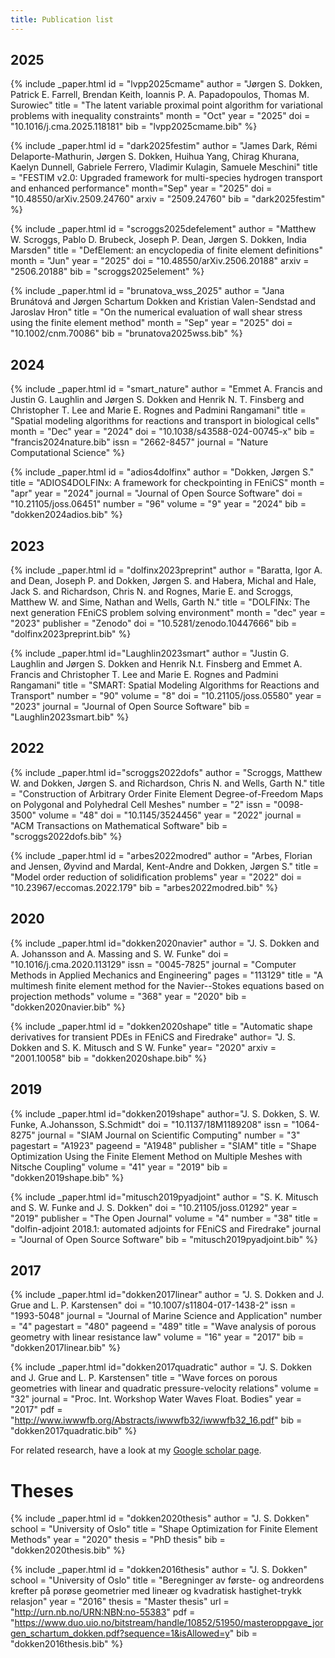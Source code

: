 ```yaml
---
title: Publication list
---
```


## 2025

{% include _paper.html
id = "lvpp2025cmame"
author = "Jørgen S. Dokken, Patrick E. Farrell, Brendan Keith, Ioannis P. A. Papadopoulos, Thomas M. Surowiec"
title = "The latent variable proximal point algorithm for variational problems with inequality constraints"
month = "Oct"
year = "2025"
doi = "10.1016/j.cma.2025.118181"
bib = "lvpp2025cmame.bib"
%}

{% include _paper.html
id = "dark2025festim"
author = "James Dark, Rémi Delaporte-Mathurin, Jørgen S. Dokken, Huihua Yang, Chirag Khurana, Kaelyn Dunnell, Gabriele Ferrero, Vladimir Kulagin, Samuele Meschini"
title = "FESTIM v2.0: Upgraded framework for multi-species hydrogen transport and enhanced performance"
month="Sep"
year = "2025"
doi = "10.48550/arXiv.2509.24760"
arxiv = "2509.24760"
bib = "dark2025festim"
%}

{% include _paper.html
id = "scroggs2025defelement"
author = "Matthew W. Scroggs, Pablo D. Brubeck, Joseph P. Dean, Jørgen S. Dokken, India Marsden"
title = "DefElement: an encyclopedia of finite element definitions"
month = "Jun"
year = "2025"
doi = "10.48550/arXiv.2506.20188"
arxiv = "2506.20188"
bib = "scroggs2025element"
%}

{% include _paper.html
id = "brunatova_wss_2025"
author = "Jana Brunátová and Jørgen Schartum Dokken and Kristian Valen-Sendstad and Jaroslav Hron"
title = "On the numerical evaluation of wall shear stress using the finite element method"
month = "Sep"
year = "2025"
doi = "10.1002/cnm.70086"
bib = "brunatova2025wss.bib"
%}

## 2024

{% include _paper.html
id = "smart_nature"
    author = "Emmet A. Francis and Justin G. Laughlin and Jørgen S. Dokken and Henrik N. T. Finsberg and Christopher T. Lee and Marie E. Rognes and Padmini Rangamani"
    title = "Spatial modeling algorithms for reactions and transport in biological cells"
    month = "Dec"
    year = "2024"
    doi = "10.1038/s43588-024-00745-x"
    bib = "francis2024nature.bib"
    issn = "2662-8457"
    journal = "Nature Computational Science"
%}

{% include _paper.html
id = "adios4dolfinx"
    author = "Dokken, Jørgen S."
    title = "ADIOS4DOLFINx: A framework for checkpointing in FEniCS"
    month = "apr"
    year = "2024"
    journal = "Journal of Open Source Software"
    doi = "10.21105/joss.06451"
    number = "96"
    volume = "9"
    year = "2024"
    bib = "dokken2024adios.bib"
%}

## 2023

{% include _paper.html
    id = "dolfinx2023preprint"
    author = "Baratta, Igor A. and Dean, Joseph P. and Dokken, Jørgen S. and Habera, Michal and Hale, Jack S. and Richardson, Chris N. and Rognes, Marie E. and Scroggs, Matthew W. and Sime, Nathan and Wells, Garth N."
    title = "DOLFINx: The next generation FEniCS problem solving environment"
    month = "dec"
    year = "2023"
    publisher = "Zenodo"
    doi = "10.5281/zenodo.10447666"
    bib = "dolfinx2023preprint.bib"
%}

{% include _paper.html
    id="Laughlin2023smart"
    author = "Justin G. Laughlin and Jørgen S. Dokken and Henrik N.t. Finsberg and Emmet A. Francis and Christopher T. Lee and Marie E. Rognes and Padmini Rangamani"
    title = "SMART: Spatial Modeling Algorithms for Reactions and Transport"
    number = "90"
    volume = "8"
    doi = "10.21105/joss.05580"
    year = "2023"
    journal = "Journal of Open Source Software"
    bib = "Laughlin2023smart.bib"
%}

## 2022

{% include _paper.html
    id="scroggs2022dofs"
    author = "Scroggs, Matthew W. and Dokken, Jørgen S. and Richardson, Chris N. and Wells, Garth N."
    title = "Construction of Arbitrary Order Finite Element Degree-of-Freedom Maps on Polygonal and Polyhedral Cell Meshes"
    number = "2"
    issn = "0098-3500"
    volume = "48"
    doi = "10.1145/3524456"
    year = "2022"
    journal = "ACM Transactions on Mathematical Software"
    bib = "scroggs2022dofs.bib"
%}

{% include _paper.html
    id = "arbes2022modred"
    author = "Arbes, Florian and Jensen, Øyvind and Mardal, Kent-Andre and Dokken, Jørgen S."
    title = "Model order reduction of solidification problems"
    year = "2022"
    doi = "10.23967/eccomas.2022.179"
    bib = "arbes2022modred.bib"
%}

## 2020

{% include _paper.html
    id="dokken2020navier"
	author = "J. S. Dokken and A. Johansson and A. Massing and S. W. Funke"
	doi = "10.1016/j.cma.2020.113129"
	issn = "0045-7825"
	journal = "Computer Methods in Applied Mechanics and Engineering"
	pages = "113129"
	title = "A multimesh finite element method for the Navier--Stokes equations based on projection methods"
	volume = "368"
	year = "2020"
    bib = "dokken2020navier.bib"
%}

{% include _paper.html
    id = "dokken2020shape"
    title = "Automatic shape derivatives for transient PDEs in FEniCS and Firedrake"
    author= "J. S. Dokken and S. K. Mitusch and S W. Funke"
    year= "2020"
    arxiv = "2001.10058"
    bib = "dokken2020shape.bib"
%}

## 2019

{% include _paper.html
    id="dokken2019shape"
    author="J. S. Dokken, S. W. Funke, A.Johansson, S.Schmidt"
	doi = "10.1137/18M1189208"
	issn = "1064-8275"
	journal = "SIAM Journal on Scientific Computing"
	number = "3"
	pagestart = "A1923"
    pageend = "A1948"
	publisher = "SIAM"
	title = "Shape Optimization Using the Finite Element Method on Multiple Meshes with Nitsche Coupling"
	volume = "41"
	year = "2019"
    bib = "dokken2019shape.bib"
%}

{% include _paper.html
    id="mitusch2019pyadjoint"
	author = "S. K. Mitusch and S. W. Funke and J. S. Dokken"
    doi = "10.21105/joss.01292"
    year = "2019"
    publisher = "The Open Journal"
    volume = "4"
    number = "38"
    title = "dolfin-adjoint 2018.1: automated adjoints for FEniCS and Firedrake"
    journal = "Journal of Open Source Software"
    bib = "mitusch2019pyadjoint.bib"
%}

## 2017

{% include _paper.html
    id="dokken2017linear"
	author = "J. S. Dokken and J. Grue and L. P. Karstensen"
	doi = "10.1007/s11804-017-1438-2"
	issn = "1993-5048"
	journal = "Journal of Marine Science and Application"
	number = "4"
	pagestart = "480"
    pageend = "489"
	title = "Wave analysis of porous geometry with linear resistance law"
	volume = "16"
	year = "2017"
    bib = "dokken2017linear.bib"
%}

{% include _paper.html
    id="dokken2017quadratic"
    author = "J. S. Dokken and J. Grue and L. P. Karstensen"
    title = "Wave forces on porous geometries with linear and quadratic pressure-velocity relations"
    volume = "32"
    journal = "Proc. Int. Workshop Water Waves Float. Bodies"
    year = "2017"
    pdf = "http://www.iwwwfb.org/Abstracts/iwwwfb32/iwwwfb32_16.pdf"
    bib = "dokken2017quadratic.bib"
%}

For related research, have a look at my [Google scholar page](https://scholar.google.no/citations?user=hfeXoYMAAAAJ&hl=no&oi=ao).

# Theses

{% include _paper.html
    id = "dokken2020thesis"
	author = "J. S. Dokken"
	school = "University of Oslo"
	title = "Shape Optimization for Finite Element Methods"
	year = "2020"
    thesis = "PhD thesis"
    bib = "dokken2020thesis.bib"
%}

{% include _paper.html
    id = "dokken2016thesis"
	author = "J. S. Dokken"
	school = "University of Oslo"
	title = "Beregninger av f&oslash;rste- og andreordens krefter på por&oslash;se geometrier med line&aelig;r og kvadratisk hastighet-trykk relasjon"
	year = "2016"
    thesis = "Master thesis"
    url = "http://urn.nb.no/URN:NBN:no-55383"
    pdf = "https://www.duo.uio.no/bitstream/handle/10852/51950/masteroppgave_jorgen_schartum_dokken.pdf?sequence=1&isAllowed=y"
    bib = "dokken2016thesis.bib"
%}
